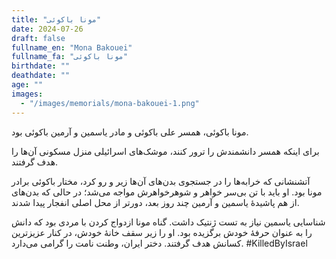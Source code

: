 ```yaml
---
title: "مونا باکوئی"
date: 2024-07-26
draft: false
fullname_en: "Mona Bakouei"
fullname_fa: "مونا باکوئی"
birthdate: ""
deathdate: ""
age: ""
images:
  - "/images/memorials/mona-bakouei-1.png"
---
```


مونا باکوئی، همسر علی باکوئی و مادر یاسمین و آرمین باکوئی بود. 

برای اینکه همسر دانشمندش را ترور کنند، موشک‌های اسرائیلی منزل مسکونی آن‌ها را هدف گرفتند. 

آتشنشانی که خرابه‌ها را در جستجوی بدن‌های آن‌ها زیر و رو کرد، مختار باکوئی برادر مونا بود. او باید با تن بی‌سر خواهر و شوهرخواهرش مواجه می‌شد؛ در حالی که بدن‌های از هم پاشیدۀ یاسمین و آرمین چند روز بعد، دورتر از محل اصلی انفجار پیدا شدند.

 شناسایی یاسمین نیاز به تست ژنتیک داشت. گناه مونا ازدواج کردن با مردی بود که دانش را به عنوان حرفۀ خودش برگزیده بود. او را زیر سقف خانۀ خودش، در کنار عزیزترین کسانش هدف گرفتند. 
دختر ایران، وطنت نامت را گرامی می‌دارد. 
#KilledByIsrael